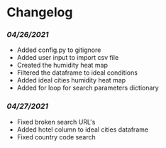 # Changelog 

### *04/26/2021*
- Added config.py to gitignore
- Added user input to import csv file
- Created the humidity heat map
- Filtered the dataframe to ideal conditions
- Added ideal cities humidity heat map
- Added for loop for search parameters dictionary

### *04/27/2021*
- Fixed broken search URL's
- Added hotel column to ideal cities dataframe
- Fixed country code search